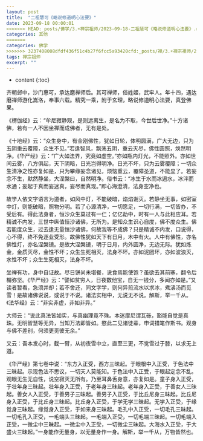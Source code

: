 ```yaml
---
layout: post
title:  "二祖慧可《略说修道明心法要》"
date: 2023-09-18 00:00:01
<<<<<<< HEAD:_posts/佛学/3.☀️禅宗祖师/2023-09-18-二祖慧可《略说修道明心法要》.md
categories: 其他
=======
categories: 佛学
>>>>>>> 3237408008dfdf436f51c4b27f6fcc5a93420cfd:_posts/禅/3.☀️禅宗祖师/2023-09-18-二祖慧可《略说修道明心法要》.md
tags: 禅宗祖师
excerpt: ""
---
```


* content
{:toc}

齐朝邺中，沙门惠可，承达磨禅师后。其可禅师，俗姓姬，武牢人。年十四，遇达磨禅师游化嵩洛，奉事六载。精究一乘，附于玄理，略说修道明心法要，真登佛果。

《楞伽经》云：“牟尼寂静观，是则远离生，是名为不取，今世后世净。”十方诸佛，若有一人不因坐禅而成佛者，无有是处。

《十地经》云：“众生身中，有金刚佛性，犹如日轮，体明圆满，广大无边，只为五阴重云覆障，众生不见。”若逢智风，飘荡五阴，重云灭尽，佛性圆照，焕然明净。《华严经》云：“广大如法界，究竟如虚空。”亦如瓶内灯光，不能照外。亦如世间云雾，八方俱起，天下阴暗，日光岂得明净。日光不坏，只为云雾覆障；一切众生清净之性亦复如是，只为攀缘妄念诸见，烦恼重云，覆障圣道，不能显了。若妄念不生，默然静坐，大涅槃曰，自然明净。俗书云：“冰生于水而冰遏水，冰泮而水通；妄起于真而妄迷真，妄尽而真现。”即心海澄清，法身空净也。

故学人依文字语言为道者，如风中灯，不能破暗，焰焰谢灭。若静坐无事，如密室中灯，则能破暗，照物分明。若了心源清净，一切愿足，一切行满，一切皆办，不受后有。得此法身者，恒沙众生莫过有一仁；亿亿劫中，时有一人与此相应耳。若精诚不内发，三世中纵值恒沙诸佛，无所为。是知众生识心自度，佛不度众生。佛若能度众生，过去逢无量恒沙诸佛，何故我等不成佛？只是精诚不内发，口说得，心不得，终不免逐业受形。故佛性犹如天下有日月，木中有火。人中有佛性，亦名佛性灯，亦名涅槃镜。是故大涅槃镜，明于日月，内外圆净，无边无际。犹如炼金，金质灭尽，金性不坏；众生生死相灭，法身不坏。亦如泥团坏，亦如波浪灭，水性不坏；众生生死相灭，法身不坏。

坐禅有功，身中自证故。尽日饼尚未堪餐，说食焉能使饱？虽欲去其前塞，翻令后榍弥坚。《华严经》云：“譬如贫穷人，日夜数他宝，自无一钱分，多闻亦如是。”又读者暂看，急须并却；若不舍还，同文字学，则何异煎流水以求冰，煮沸汤而觅雪！是故诸佛说说，或说于不说。诸法实相中，无说无不说。解斯，举一千从。《法华经》云：“非实非虚，非如非异。”

大师云：“说此真法皆如实，与真幽理竟不殊。本迷摩尼谓瓦砾，豁能自觉是真珠。无明智慧等无异，当知万法即皆如。愍此二见诸徒辈，申词措笔作斯书。观身与佛不差别，何须更觅彼无余。”

又云：吾本发心时，截一臂，从初夜雪中立，直至三更，不觉雪过于膝，以求无上道。

《华严经》第七卷中说：“东方入正受，西方三昧起。于眼根中入正受，于色法中三昧起。示现色法不思议，一切天人莫能知。于色法中入正受，于眼起定念不乱。观眼无生无自性，说空寂灭无所有。乃至耳鼻舌身意，亦复如是。童子身入正受，于壮年身三昧起。壮年身入正受，于老年身三昧起。老年身入正受，于善女人三昧起。善女人入正受，于善男子三昧起。善男子入正受，于比丘尼身三昧起。比丘尼身入正受，于比丘身三昧起。比丘身入正受，于学无学三昧起。无学入正受，于缘觉身三昧起。缘觉身入正受，于如来身三昧起。毛孔中入正受，一切毛孔三昧起。一切毛孔入正受，一毛端头三昧起。一毛端入正受，一切毛端三昧起。一切毛端入正受，一微尘中三昧起。一微尘中入正受，一切微尘三昧起。大海水入正受，于大盛火三昧起。”一身能作无量身，以无量身作一身。解斯，举一千从，万物皆然也。

